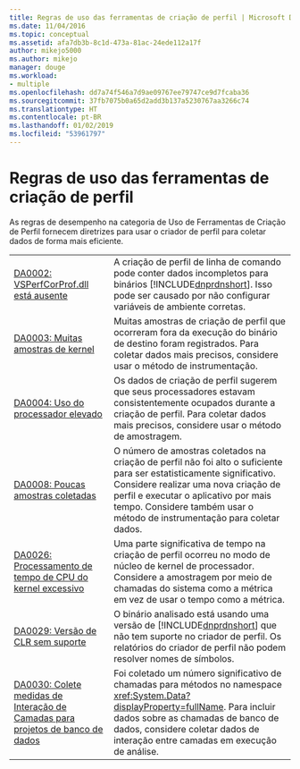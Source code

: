 ```yaml
---
title: Regras de uso das ferramentas de criação de perfil | Microsoft Docs
ms.date: 11/04/2016
ms.topic: conceptual
ms.assetid: afa7db3b-8c1d-473a-81ac-24ede112a17f
author: mikejo5000
ms.author: mikejo
manager: douge
ms.workload:
- multiple
ms.openlocfilehash: dd7a74f546a7d9ae09767ee79747ce9d7fcaba36
ms.sourcegitcommit: 37fb7075b0a65d2add3b137a5230767aa3266c74
ms.translationtype: HT
ms.contentlocale: pt-BR
ms.lasthandoff: 01/02/2019
ms.locfileid: "53961797"
---
```

# <a name="profiling-tools-usage-rules"></a>Regras de uso das ferramentas de criação de perfil
As regras de desempenho na categoria de Uso de Ferramentas de Criação de Perfil fornecem diretrizes para usar o criador de perfil para coletar dados de forma mais eficiente.  


| | |
| - | - |
| [DA0002: VSPerfCorProf.dll está ausente](../profiling/da0002-vsperfcorprof-dll-is-missing.md) | A criação de perfil de linha de comando pode conter dados incompletos para binários [!INCLUDE[dnprdnshort](../code-quality/includes/dnprdnshort_md.md)]. Isso pode ser causado por não configurar variáveis de ambiente corretas. |
| [DA0003: Muitas amostras de kernel](../profiling/da0003-many-kernel-samples.md) | Muitas amostras de criação de perfil que ocorreram fora da execução do binário de destino foram registrados. Para coletar dados mais precisos, considere usar o método de instrumentação. |
| [DA0004: Uso do processador elevado](../profiling/da0004-high-processor-usage.md) | Os dados de criação de perfil sugerem que seus processadores estavam consistentemente ocupados durante a criação de perfil. Para coletar dados mais precisos, considere usar o método de amostragem. |
| [DA0008: Poucas amostras coletadas](../profiling/da0008-few-samples-collected.md) | O número de amostras coletados na criação de perfil não foi alto o suficiente para ser estatisticamente significativo. Considere realizar uma nova criação de perfil e executar o aplicativo por mais tempo. Considere também usar o método de instrumentação para coletar dados. |
| [DA0026: Processamento de tempo de CPU do kernel excessivo](../profiling/da0026-excessive-kernel-cpu-time-processing.md) | Uma parte significativa de tempo na criação de perfil ocorreu no modo de núcleo de kernel de processador. Considere a amostragem por meio de chamadas do sistema como a métrica em vez de usar o tempo como a métrica. |
| [DA0029: Versão de CLR sem suporte](../profiling/da0029-unsupported-clr-version.md) | O binário analisado está usando uma versão de [!INCLUDE[dnprdnshort](../code-quality/includes/dnprdnshort_md.md)] que não tem suporte no criador de perfil. Os relatórios do criador de perfil não podem resolver nomes de símbolos. |
| [DA0030: Colete medidas de Interação de Camadas para projetos de banco de dados](../profiling/da0030-gather-tier-interaction-measurements-for-database-projects.md) | Foi coletado um número significativo de chamadas para métodos no namespace <xref:System.Data?displayProperty=fullName>. Para incluir dados sobre as chamadas de banco de dados, considere coletar dados de interação entre camadas em execução de análise. |
